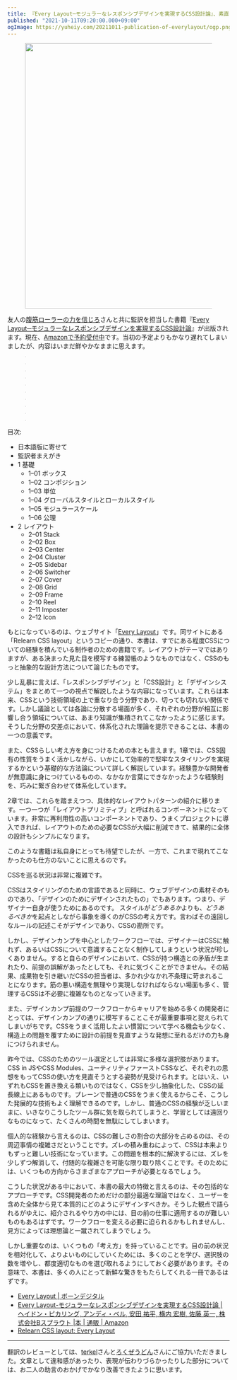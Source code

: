 ```yaml
---
title: 『Every Layout─モジュラーなレスポンシブデザインを実現するCSS設計論』、素直さという選択 &#35;everylayout_ja
published: "2021-10-11T09:20:00.000+09:00"
ogImage: https://yuheiy.com/20211011-publication-of-everylayout/ogp.png
---
```


<figure>
<img src="/20211011-publication-of-everylayout/cover.png" width="600" alt="">
</figure>

友人の[腹筋ローラーの力を信じろ](https://twitter.com/8845musign)さんと共に監訳を担当した書籍『[Every Layout─モジュラーなレスポンシブデザインを実現するCSS設計論](https://www.borndigital.co.jp/book/24204.html)』が出版されます。現在、[Amazonで予約受付中](https://www.amazon.co.jp/dp/486246517X)です。当初の予定よりもかなり遅れてしまいましたが、内容はいまだ鮮やかなままに思えます。

<figure>
<img src="/20211011-publication-of-everylayout/sample_01.png" alt="" style="border: 1px solid rgba(0, 0, 0, 0.1);">
</figure>

<figure>
<img src="/20211011-publication-of-everylayout/sample_02.png" alt="" style="border: 1px solid rgba(0, 0, 0, 0.1);">
</figure>

<figure>
<img src="/20211011-publication-of-everylayout/sample_03.png" alt="" style="border: 1px solid rgba(0, 0, 0, 0.1);">
</figure>

<figure>
<img src="/20211011-publication-of-everylayout/sample_04.png" alt="" style="border: 1px solid rgba(0, 0, 0, 0.1);">
</figure>

<figure>
<img src="/20211011-publication-of-everylayout/sample_05.png" alt="" style="border: 1px solid rgba(0, 0, 0, 0.1);">
</figure>

<figure>
<img src="/20211011-publication-of-everylayout/sample_06.png" alt="" style="border: 1px solid rgba(0, 0, 0, 0.1);">
</figure>

<figure>
<img src="/20211011-publication-of-everylayout/sample_07.png" alt="" style="border: 1px solid rgba(0, 0, 0, 0.1);">
</figure>

<figure>
<img src="/20211011-publication-of-everylayout/sample_08.png" alt="" style="border: 1px solid rgba(0, 0, 0, 0.1);">
</figure>

<figure>
<img src="/20211011-publication-of-everylayout/sample_09.png" alt="" style="border: 1px solid rgba(0, 0, 0, 0.1);">
</figure>

<figure>
<img src="/20211011-publication-of-everylayout/sample_10.png" alt="" style="border: 1px solid rgba(0, 0, 0, 0.1);">
</figure>

目次:

- 日本語版に寄せて
- 監訳者まえがき
- 1 基礎
	- 1–01 ボックス
	- 1–02 コンポジション
	- 1–03 単位
	- 1–04 グローバルスタイルとローカルスタイル
	- 1–05 モジュラースケール
	- 1–06 公理
- 2 レイアウト
	- 2–01 Stack
	- 2–02 Box
	- 2–03 Center
	- 2–04 Cluster
	- 2–05 Sidebar
	- 2–06 Switcher
	- 2–07 Cover
	- 2–08 Grid
	- 2–09 Frame
	- 2–10 Reel
	- 2–11 Imposter
	- 2–12 Icon

もとになっているのは、ウェブサイト「[Every Layout](https://every-layout.dev/)」です。同サイトにある「Relearn CSS layout」というコピーの通り、本書は、すでにある程度CSSについての経験を積んでいる制作者のための書籍です。レイアウトがテーマではありますが、ある決まった見た目を模写する練習帳のようなものではなく、CSSのもっと抽象的な設計方法について論じたものです。

少し乱暴に言えば、「レスポンシブデザイン」と「CSS設計」と「デザインシステム」をまとめて一つの視点で解説したような内容になっています。これらは本来、CSSという技術領域の上で重なり合う分野であり、切っても切れない関係です。しかし議論としては各論に分散する場面が多く、それぞれの分野が相互に影響し合う領域については、あまり知識が集積されてこなかったように感じます。そうした分野の交差点において、体系化された理論を提示できることは、本書の一つの意義です。

また、CSSらしい考え方を身につけるための本とも言えます。1章では、CSS固有の性質をうまく活かしながら、いかにして効率的で堅牢なスタイリングを実現するかという基礎的な方法論について詳しく解説しています。経験豊かな開発者が無意識に身につけているものの、なかなか言葉にできなかったような経験則を、巧みに繋ぎ合わせて体系化しています。

2章では、これらを踏まえつつ、具体的なレイアウトパターンの紹介に移ります。一つ一つが「レイアウトプリミティブ」と呼ばれるコンポーネントになっています。非常に再利用性の高いコンポーネントであり、うまくプロジェクトに導入できれば、レイアウトのための必要なCSSが大幅に削減できて、結果的に全体の設計もシンプルになります。

このような書籍は私自身にとっても待望でしたが、一方で、これまで現れてこなかったのも仕方のないことに思えるのです。

CSSを巡る状況は非常に複雑です。

CSSはスタイリングのための言語であると同時に、ウェブデザインの素材そのものであり、「デザインのためにデザインされたもの」でもあります。つまり、デザイナー自身が使うためにあるのです。 スタイルが*どうあるか*よりも、*どうあるべきか*を起点としながら事象を導くのがCSSの考え方です。言わばその遠回しなルールの記述こそがデザインであり、CSSの勘所です。

しかし、デザインカンプを中心としたワークフローでは、デザイナーはCSSに触れず、あるいはCSSについて意識することなく制作してしまうという状況が珍しくありません。すると自らのデザインにおいて、CSSが持つ構造との矛盾が生まれたり、前提の誤解があったとしても、それに気づくことができません。その結果、成果物を引き継いだCSSの担当者は、多かれ少なかれ不条理に苛まれることになります。筋の悪い構造を無理やり実現しなければならない場面も多く、管理するCSSは不必要に複雑なものとなっていきます。

また、デザインカンプ前提のワークフローからキャリアを始める多くの開発者にとっては、デザインカンプの通りに模写することこそが最重要事項と捉えられてしまいがちです。CSSをうまく活用したよい慣習について学べる機会も少なく、構造上の問題を覆すために設計の前提を見直すような発想に至れるだけの力も身につけられません。

昨今では、CSSのためのツール選定としては非常に多様な選択肢があります。CSS in JSやCSS Modules、ユーティリティファーストCSSなど、それぞれの思想をもってCSSの使い方を見直そうとする姿勢が見受けられます。とはいえ、いずれもCSSを置き換える類いものではなく、CSSを少し抽象化した、CSSの延長線上にあるものです。プレーンで普通のCSSをうまく使えるからこそ、こうした発展的な技術もよく理解できるのです。しかし、普通のCSSの経験が乏しいままに、いきなりこうしたツール群に気を取られてしまうと、学習としては遠回りなものになって、たくさんの時間を無駄にしてしまいます。

個人的な経験から言えるのは、CSSの難しさの割合の大部分を占めるのは、その周辺事情の複雑さだということです。ズレの積み重ねによって、CSSは本来よりもずっと難しい技術になっています。この問題を根本的に解決するには、ズレを少しずつ解消して、付随的な複雑さを可能な限り取り除くことです。そのためには、いくつもの方向からさまざまなアプローチが必要となるでしょう。

こうした状況がある中において、本書の最大の特徴と言えるのは、その包括的なアプローチです。CSS開発者のためだけの部分最適な理論ではなく、ユーザーを含めた全体から見て本質的にどのようにデザインすべきか。そうした観点で語られるがゆえに、紹介されるやり方の中には、目の前の仕事に適用するのが難しいものもあるはずです。ワークフローを変える必要に迫られるかもしれませんし、見方によっては理想論と一蹴されてしまうでしょう。

しかし重要なのは、いくつもの「考え方」を持っていることです。目の前の状況を相対化して、よりよいものにしていくためには、多くのことを学び、選択肢の数を増やし、都度適切なものを選び取れるようにしておく必要があります。その意味で、本書は、多くの人にとって新鮮な驚きをもたらしてくれる一冊であるはずです。

- [Every Layout | ボーンデジタル](https://www.borndigital.co.jp/book/24204.html)
- [Every Layout-モジュラーなレスポンシブデザインを実現するCSS設計論 | ヘイドン・ピカリング, アンディ・ベル, 安田 祐平, 横内 宏樹, 佐藤 英一, 株式会社Bスプラウト |本 | 通販 | Amazon](https://www.amazon.co.jp/dp/486246517X)
- [Relearn CSS layout: Every Layout](https://every-layout.dev/)

---

翻訳のレビューとしては、[terkel](https://twitter.com/terkel)さんと[ろくぜうどん](https://twitter.com/rokuzeudon)さんにご協力いただきました。文章として違和感があったり、表現が伝わりづらかったりした部分については、お二人の助言のおかげでかなり改善できたように思います。
